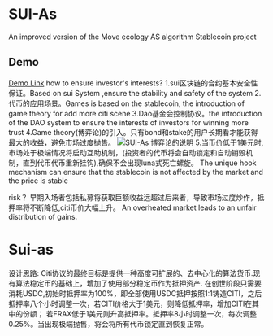 # SUI-As
An improved version of the Move ecology AS algorithm Stablecoin project
## Demo

[Demo Link](http://23.254.167.135:6001/)
how to ensure investor's interests?
1.sui区块链的合约基本安全性保证。Based on sui System ,ensure the stability and safety of the system
2.代币的应用场景。Games is based on the stablecoin, the introduction of game theory for add more citi scene
3.Dao基金会控制协议。the introduction of the DAO system to ensure the interests of investors for winning more trust
4.Game theory(博弈论)的引入。只有bond和stake的用户长期看才能获得最大的收益，避免市场过度抛售。
![SUI-As 博弈论的说明](https://p.ipic.vip/vnnf5f.png)
5.当币价低于1美元时,市场处于极端情况将启动互助机制，(投资者的代币将会自动锁定和自动销毁机制，直到代币代币重新挂钩),确保不会出现luna式死亡螺旋。
The unique hook mechanism can ensure that the stablecoin is not affected by the market and the price is stable

risk？
早期入场者包括私募将获取巨额收益远超过后来者，导致市场过度炒作，抵押率将不断降低,citi币价大幅上升。
An overheated market leads to an unfair distribution of gains.


# Sui-as 
设计思路:
Citi协议的最终目标是提供一种高度可扩展的、去中心化的算法货币.现有算法稳定币的基础上，增加了使用部分稳定币作为抵押资产.
在创世阶段只需要消耗USDC,初始时抵押率为100%，即全部使用USDC抵押按照1:1铸造CITI，之后抵押率八个小时调整一次，若CITI价格大于1美元，则降低抵押率，增加CITI在其中的份额；
若FRAX低于1美元则升高抵押率。抵押率8小时调整一次，每次调整0.25%。当出现极端抛售，将会将所有代币锁定直到恢复正常。
